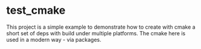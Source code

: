 # test_cmake

This project is a simple example to demonstrate how to create with cmake a short set of deps with build under multiple platforms.
The cmake here is used in a modern way - via packages.
